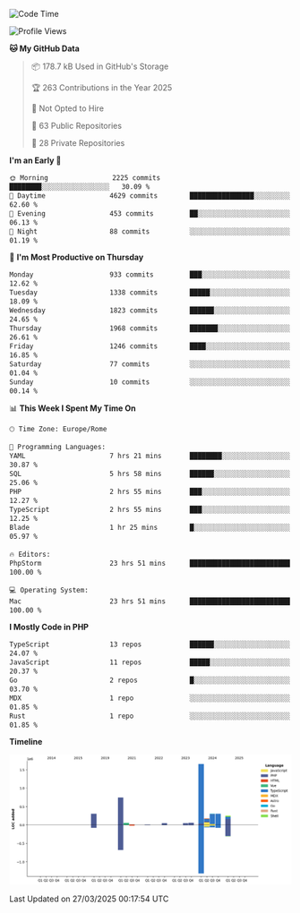 <!--START_SECTION:waka-->
![Code Time](http://img.shields.io/badge/Code%20Time-5%2C830%20hrs%205%20mins-blue)

![Profile Views](http://img.shields.io/badge/Profile%20Views-0-blue)

**🐱 My GitHub Data** 

> 📦 178.7 kB Used in GitHub's Storage 
 > 
> 🏆 263 Contributions in the Year 2025
 > 
> 🚫 Not Opted to Hire
 > 
> 📜 63 Public Repositories 
 > 
> 🔑 28 Private Repositories 
 > 
**I'm an Early 🐤** 

```text
🌞 Morning                2225 commits        ████████░░░░░░░░░░░░░░░░░   30.09 % 
🌆 Daytime                4629 commits        ████████████████░░░░░░░░░   62.60 % 
🌃 Evening                453 commits         ██░░░░░░░░░░░░░░░░░░░░░░░   06.13 % 
🌙 Night                  88 commits          ░░░░░░░░░░░░░░░░░░░░░░░░░   01.19 % 
```
📅 **I'm Most Productive on Thursday** 

```text
Monday                   933 commits         ███░░░░░░░░░░░░░░░░░░░░░░   12.62 % 
Tuesday                  1338 commits        █████░░░░░░░░░░░░░░░░░░░░   18.09 % 
Wednesday                1823 commits        ██████░░░░░░░░░░░░░░░░░░░   24.65 % 
Thursday                 1968 commits        ███████░░░░░░░░░░░░░░░░░░   26.61 % 
Friday                   1246 commits        ████░░░░░░░░░░░░░░░░░░░░░   16.85 % 
Saturday                 77 commits          ░░░░░░░░░░░░░░░░░░░░░░░░░   01.04 % 
Sunday                   10 commits          ░░░░░░░░░░░░░░░░░░░░░░░░░   00.14 % 
```


📊 **This Week I Spent My Time On** 

```text
🕑︎ Time Zone: Europe/Rome

💬 Programming Languages: 
YAML                     7 hrs 21 mins       ████████░░░░░░░░░░░░░░░░░   30.87 % 
SQL                      5 hrs 58 mins       ██████░░░░░░░░░░░░░░░░░░░   25.06 % 
PHP                      2 hrs 55 mins       ███░░░░░░░░░░░░░░░░░░░░░░   12.27 % 
TypeScript               2 hrs 55 mins       ███░░░░░░░░░░░░░░░░░░░░░░   12.25 % 
Blade                    1 hr 25 mins        █░░░░░░░░░░░░░░░░░░░░░░░░   05.97 % 

🔥 Editors: 
PhpStorm                 23 hrs 51 mins      █████████████████████████   100.00 % 

💻 Operating System: 
Mac                      23 hrs 51 mins      █████████████████████████   100.00 % 
```

**I Mostly Code in PHP** 

```text
TypeScript               13 repos            ██████░░░░░░░░░░░░░░░░░░░   24.07 % 
JavaScript               11 repos            █████░░░░░░░░░░░░░░░░░░░░   20.37 % 
Go                       2 repos             █░░░░░░░░░░░░░░░░░░░░░░░░   03.70 % 
MDX                      1 repo              ░░░░░░░░░░░░░░░░░░░░░░░░░   01.85 % 
Rust                     1 repo              ░░░░░░░░░░░░░░░░░░░░░░░░░   01.85 % 
```



**Timeline**

![Lines of Code chart](https://raw.githubusercontent.com/frnwtr/frnwtr/main/assets/bar_graph.png)


 Last Updated on 27/03/2025 00:17:54 UTC
<!--END_SECTION:waka-->